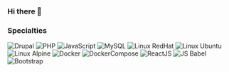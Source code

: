 ### Hi there 👋

### Specialties

![Drupal](https://img.shields.io/badge/Drupal-7.0_--_9.1.6-blue) ![PHP](https://img.shields.io/badge/PHP-5.0_--_8.0-8892BF) ![JavaScript](https://img.shields.io/badge/JavaScript-ES3_--_ES6-yellow) ![MySQL](https://img.shields.io/badge/MySQL-8.0-4479a1) ![Linux RedHat](https://img.shields.io/badge/Linux-RedHat_6.0_--_8.0-red) ![Linux Ubuntu](https://img.shields.io/badge/Linux-Ubuntu-FFDC00) ![Linux Alpine](https://img.shields.io/badge/Linux-Alpine-5070A0) ![Docker](https://img.shields.io/badge/Docker-55BBFF) ![DockerCompose](https://img.shields.io/badge/Docker--Compose-55DDFF) ![ReactJS](https://img.shields.io/badge/ReactJS-61DAFB) ![JS Babel](https://img.shields.io/badge/JS-Babel-EEDA7C) ![Bootstrap](https://img.shields.io/badge/Bootstrap-3.3_--5.1.1-61428F) 
